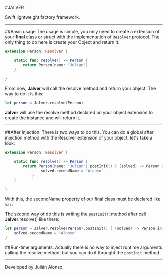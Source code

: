 #JALVER

Swift lightweight factory framework.

---
##Basic usage
The usage is simple, you only need to create a extension of your **final** class or struct with the implementation of `Resolver` protocol. The only thing to do here is create your Object and return it.

```swift
extension Person: Resolver {

    static func resolve() -> Person {
        return Person(name: "Julian")
    }
    
}
```

From now, **Jalver** will call the resolve method and return your object. The way to do it is this:

```swift 
let person = Jalver.resolve(Person)
```

**Jalver** will use the resolve method declared on your object extension to create the instance and will return it.

---
##After injection.
There is two ways to do this.
You can do a global after injection method with the Resolver extension of your object, let's take a look:

```swift
extension Person: Resolver {

    static func resolve() -> Person {
        return Person(name: "Julian").postInit() { (solved) -> Person in
				solved.secondName = "Alonso"
			}
    }
    
}
```
With this, the secondName property of our final class must be declared like `var`.

The second way of do this is writing the `postInit()`method after call **Jalver**.resolve() like there:

```swift 
let person = Jalver.resolve(Person).postInit() { (solved) -> Person in
	solved.secondName = "Alonso"
}
```

##Run-time arguments.
Actually there is no way to inject runtime arguments calling the resolve method, but you can do it throught the `postInit` method.

---
Developed by Julián Alonso.
